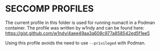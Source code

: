 # SECCOMP PROFILES

The current profile in this folder is used for running numactl in a Podman container. The profile was written by w1ndy and can be found here: https://gist.github.com/w1ndy/4aee49aa3a608c977a858542ed5f1ee5

Using this profile avoids the need to use `--privileged` with Podman.
